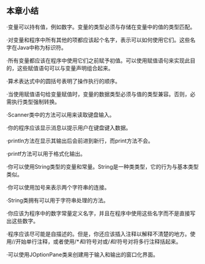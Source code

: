    

## 本章小结

·变量可以持有值，例如数字。变量的类型必须与存储在变量中的值的类型匹配。

·对变量和程序中所有其他的项都应该起个名字，表示可以如何使用它们。这些名字在Java中称为标识符。

·所有变量都应该在程序中使用它们之前赋予初值。可以使用赋值语句来实现此目的，这些赋值语句可以与变量声明组合起来。

·算术表达式中的圆括号表明了操作执行的顺序。

·当使用赋值语句给变量赋值时，变量的数据类型必须与值的类型兼容。否则，必需执行类型强制转换。

·Scanner类中的方法可以用来读取键盘输入。

·你的程序应该显示消息以提示用户在键盘键入数据。

·println方法在显示其输出后会前进到新行，而print方法不会。

·printf方法可以用于格式化输出。

·你可以使用String类型的变量和常量。String是一种类类型，它的行为与基本类型类似。

·你可以使用加号来表示两个字符串的连接。

·String类拥有可以用于字符串处理的方法。

·你应该为程序中的数字常量定义名字，并且在程序中使用这些名字而不是直接写出这些数字。

·程序应该尽可能是自描述的。但是，你还应该插入注释以解释不清楚的地方。使用//开始单行注释，或者使用/**和*/符号对或/*和*/符号对将多行注释括起来。

·可以使用JOptionPane类来创建用于输入和输出的窗口化界面。
